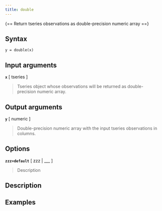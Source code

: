 ```yaml
---
title: double
---
```


{== Return tseries observations as double-precision numeric array ==}


## Syntax 

    y = double(x)


## Input arguments 

__`x`__ [ tseries ]
> 
> Tseries object whose observations will be returned as
> double-precision numeric array.
> 


## Output arguments 

__`y`__ [ numeric ]
> 
> Double-precision numeric array with the input tseries
> observations in columns.
> 


## Options 

__`zzz=default`__ [ zzz | ___ ]
> 
> Description
> 


## Description 



## Examples

```matlab
```

